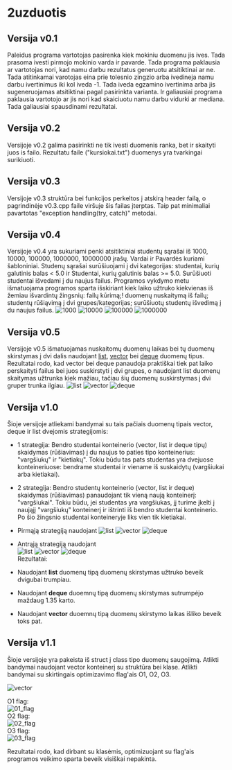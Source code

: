 # 2uzduotis

## Versija v0.1

Paleidus programa vartotojas pasirenka kiek mokiniu duomenu jis ives. Tada prasoma ivesti pirmojo mokinio varda ir pavarde. Tada programa paklausia ar vartotojas nori, kad namu darbu rezultatus generuotu atsitiktinai ar ne. Tada atitinkamai varotojas eina prie tolesnio zingzio arba ivedineja namu darbu ivertinimus iki kol iveda -1. Tada iveda egzamino ivertinima arba jis sugeneruojamas atsitiktinai pagal pasirinkta varianta. Ir galiausiai programa paklausia vartotojo ar jis nori kad skaiciuotu namu darbu vidurki ar mediana. Tada galiausiai spausdinami rezultatai.

## Versija v0.2

Versijoje v0.2 galima pasirinkti ne tik ivesti duomenis ranka, bet ir skaityti juos is failo. Rezultatu faile ("kursiokai.txt") duomenys yra tvarkingai surikiuoti.

## Versija v0.3

Versijoje v0.3 struktūra bei funkcijos perkeltos į atskirą header failą, o pagrindinėje v0.3.cpp faile viršuje šis failas įterptas. Taip pat minimaliai pavartotas "exception handling(try, catch)" metodai. 

## Versija v0.4

Versijoje v0.4 yra sukuriami penki atsitiktiniai studentų sąrašai iš 1000, 10000, 100000, 1000000, 10000000 įrašų. Vardai ir Pavardės kuriami šabloniniai. Studenų sąrašai surūšiuojami į dvi kategorijas: studentai, kurių galutinis balas < 5.0 ir Studentai, kurių galutinis balas >= 5.0. Surūšiuoti studentai išvedami į du naujus failus. Programos vykdymo metu išmatuojama programos sparta išskiriant kiek laiko užtruko kiekvienas iš žemiau išvardintų žingsnių:
failų kūrimą;!
duomenų nuskaitymą iš failų;
studentų rūšiąvimą į dvi grupes/kategorijas;
surūšiuotų studentų išvedimą į du naujus failus.
![1000](1000irasu.jpg)
![10000](10000irasu.jpg)
![100000](100000irasu.jpg)
![1000000](1000000irasu.jpg)

## Versija v0.5

 Versijoje v0.5 išmatuojamas nuskaitomų duomenų laikas bei tų duomenų skirstymas į dvi dalis naudojant [list](List_time_taken.jpg), [vector](vector_time_taken.jpg) bei [deque](deque_time_taken.jpg) duomenų tipus. Rezultatai rodo, kad vector bei deque panaudoja praktiškai tiek pat laiko perskaityti failus bei juos suskirstyti į dvi grupes, o naudojant list duomenų skaitymas užtrunka kiek mažiau, tačiau šių duomenų suskirstymas į dvi gruper trunka ilgiau.
 ![list](v05_list/List_time_taken.jpg)
 ![vector](v05_vector/vector_time_taken.jpg)
 ![deque](v05_deque/deque_time_taken.jpg)

## Versija v1.0

Šioje versijoje atliekami bandymai su tais pačiais duomenų tipais vector, deque ir list dvejomis strategijomis:
* 1 strategija: Bendro studentai konteinerio (vector, list ir deque tipų) skaidymas (rūšiavimas) į du naujus to paties tipo konteinerius: "vargšiukų" ir "kietiakų". Tokiu būdu tas pats studentas yra dvejuose konteineriuose: bendrame studentai ir viename iš suskaidytų (vargšiukai arba kietiakai).
* 2 strategija: Bendro studentų konteinerio (vector, list ir deque) skaidymas (rūšiavimas) panaudojant tik vieną naują konteinerį: "vargšiukai". Tokiu būdu, jei studentas yra vargšiukas, jį turime įkelti į naująjį "vargšiukų" konteinerį ir ištrinti iš bendro studentai konteinerio. Po šio žingsnio studentai konteineryje liks vien tik kietiakai.
* Pirmąją strategiją naudojant
![list](v05_list/List_time_taken.jpg)
![vector](v05_vector/vector_time_taken.jpg)
![deque](v05_deque/deque_time_taken.jpg)

* Antrąją strategiją naudojant </br>
![list](v05_list/list_deleted_time_taken.png)
![vector](v05_vector/vector_deleted_time_taken.png)
![deque](v05_deque/deque_deleted_time_taken.png)</br>
Rezultatai: 
* Naudojant <b>list</b> duomenų tipą duomenų skirstymas užtruko beveik dvigubai trumpiau.
* Naudojant <b>deque</b> duoemnų tipą duomenų skirstymas sutrumpėjo maždaug 1.35 karto.
* Naudojant <b>vector</b> duoemnų tipą duomenų skirstymo laikas išliko beveik toks pat.

## Versija v1.1

Šioje versijoje yra pakeista iš struct į class tipo duomenų saugojimą. Atlikti bandymai naudojant vector konteinerį su struktūra bei klase. Atlikti bandymai su skirtingais optimizavimo flag'ais O1, O2, O3.</br>

![vector](v05_vector/vector_time_taken.jpg)</br>



O1 flag:</br>
![01_flag](01_flag.png)</br>
O2 flag:</br>
![02_flag](02_flag.png)</br>
O3 flag:</br>
![03_flag](03_flag.png)</br>

Rezultatai rodo, kad dirbant su klasėmis, optimizuojant su flag'ais programos veikimo sparta beveik visiškai nepakinta.
